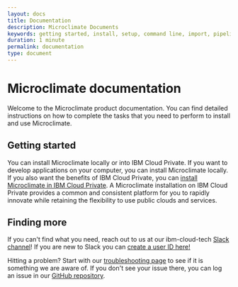 ```yaml
---
layout: docs
title: Documentation
description: Microclimate Documents
keywords: getting started, install, setup, command line, import, pipeline, update, help, theia
duration: 1 minute
permalink: documentation
type: document
---
```


# Microclimate documentation

Welcome to the Microclimate product documentation. You can find detailed instructions on how to complete the tasks that you need to perform to install and use Microclimate.

## Getting started

You can install Microclimate locally or into IBM Cloud Private. If you want to develop applications on your computer, you can install Microclimate locally. If you also want the benefits of IBM Cloud Private, you can [install Microclimate in IBM Cloud Private](https://github.com/IBM/charts/blob/master/stable/ibm-microclimate/README.md). A Microclimate installation on IBM Cloud Private provides a common and consistent platform for you to rapidly innovate while retaining the flexibility to use public clouds and services.

## Finding more

If you can't find what you need, reach out to us at our ibm-cloud-tech [Slack channel](https://ibm-cloud-tech.slack.com/messages/microclimate)! If you are new to Slack you can [create a user ID here!](https://slack-invite-ibm-cloud-tech.mybluemix.net/)

Hitting a problem? Start with our [troubleshooting page](troubleshooting) to see if it is something we are aware of. If you don't see your issue there, you can log an issue in our [GitHub repository](https://github.com/orgs/microclimate-dev2ops).
